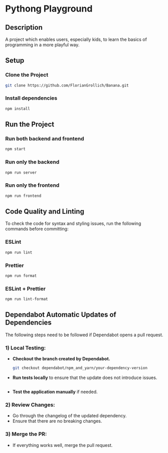# Pythong Playground

## Description
A project which enables users, especially kids, to learn the basics of programming in a more playful way.

## Setup

### Clone the Project

```bash
git clone https://github.com/FlorianGrollich/Banana.git
```

### Install dependencies
``` bash
npm install
````

## Run the Project

### Run both backend and frontend

```bash
npm start
```

### Run only the backend

```bash
npm run server
```

### Run only the frontend

```bash
npm run frontend
````

## Code Quality and Linting
To check the code for syntax and styling issues, run the following commands before committing:

### ESLint
```bash
npm run lint
```

### Prettier
```bash
npm run format
```

### ESLint + Prettier
```bash
npm run lint-format
```

## Dependabot Automatic Updates of Dependencies

The following steps need to be followed if Dependabot opens a pull request.

### 1) Local Testing:

- **Checkout the branch created by Dependabot.**
  ```bash
  git checkout dependabot/npm_and_yarn/your-dependency-version
  ```

- **Run tests locally** to ensure that the update does not introduce issues.
  ```bash
  ```

- **Test the application manually** if needed.

### 2) Review Changes:

- Go through the changelog of the updated dependency.
- Ensure that there are no breaking changes.

### 3) Merge the PR:

- If everything works well, merge the pull request.
